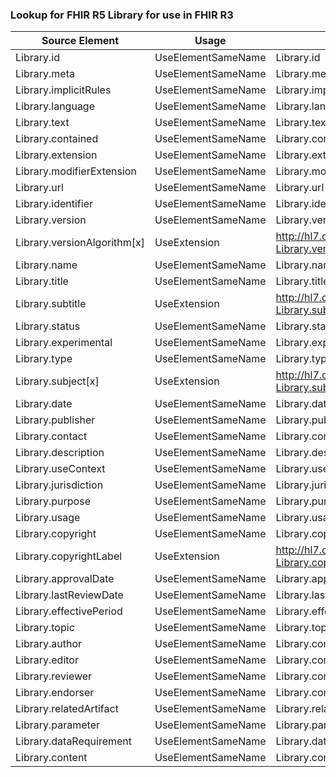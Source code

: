 ### Lookup for FHIR R5 Library for use in FHIR R3

| Source Element | Usage | Target |
| -------------- | ----- | ------ |
| Library.id | UseElementSameName | Library.id |
| Library.meta | UseElementSameName | Library.meta |
| Library.implicitRules | UseElementSameName | Library.implicitRules |
| Library.language | UseElementSameName | Library.language |
| Library.text | UseElementSameName | Library.text |
| Library.contained | UseElementSameName | Library.contained |
| Library.extension | UseElementSameName | Library.extension |
| Library.modifierExtension | UseElementSameName | Library.modifierExtension |
| Library.url | UseElementSameName | Library.url |
| Library.identifier | UseElementSameName | Library.identifier |
| Library.version | UseElementSameName | Library.version |
| Library.versionAlgorithm[x] | UseExtension | http://hl7.org/fhir/5.0/StructureDefinition/extension-Library.versionAlgorithm |
| Library.name | UseElementSameName | Library.name |
| Library.title | UseElementSameName | Library.title |
| Library.subtitle | UseExtension | http://hl7.org/fhir/5.0/StructureDefinition/extension-Library.subtitle |
| Library.status | UseElementSameName | Library.status |
| Library.experimental | UseElementSameName | Library.experimental |
| Library.type | UseElementSameName | Library.type |
| Library.subject[x] | UseExtension | http://hl7.org/fhir/5.0/StructureDefinition/extension-Library.subject |
| Library.date | UseElementSameName | Library.date |
| Library.publisher | UseElementSameName | Library.publisher |
| Library.contact | UseElementSameName | Library.contact |
| Library.description | UseElementSameName | Library.description |
| Library.useContext | UseElementSameName | Library.useContext |
| Library.jurisdiction | UseElementSameName | Library.jurisdiction |
| Library.purpose | UseElementSameName | Library.purpose |
| Library.usage | UseElementSameName | Library.usage |
| Library.copyright | UseElementSameName | Library.copyright |
| Library.copyrightLabel | UseExtension | http://hl7.org/fhir/5.0/StructureDefinition/extension-Library.copyrightLabel |
| Library.approvalDate | UseElementSameName | Library.approvalDate |
| Library.lastReviewDate | UseElementSameName | Library.lastReviewDate |
| Library.effectivePeriod | UseElementSameName | Library.effectivePeriod |
| Library.topic | UseElementSameName | Library.topic |
| Library.author | UseElementSameName | Library.contributor |
| Library.editor | UseElementSameName | Library.contributor |
| Library.reviewer | UseElementSameName | Library.contributor |
| Library.endorser | UseElementSameName | Library.contributor |
| Library.relatedArtifact | UseElementSameName | Library.relatedArtifact |
| Library.parameter | UseElementSameName | Library.parameter |
| Library.dataRequirement | UseElementSameName | Library.dataRequirement |
| Library.content | UseElementSameName | Library.content |
